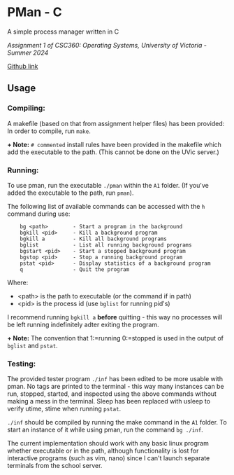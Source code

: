 # PMan - C

A simple process manager written in C

*Assignment 1 of CSC360: Operating Systems, University of Victoria - Summer 2024*

[Github link](https://github.com/n4m3name/PMan-C)

## Usage
### **Compiling:**
A makefile (based on that from assignment helper files) has been provided: In order to compile, run `make`.  

**\+ Note:** `# commented` install rules have been provided in the makefile which add the executable to the path. (This cannot be done on the UVic server.)

### **Running:**
To use pman, run the executable `./pman` within the `A1` folder. (If you've added the executable to the path, run `pman`).  

The following list of available commands can be accessed with the `h` command during use:
```
    bg <path>        - Start a program in the background
    bgkill <pid>     - Kill a background program
    bgkill a         - Kill all background programs
    bglist           - List all running background programs
    bgstart <pid>    - Start a stopped background program
    bgstop <pid>     - Stop a running background program
    pstat <pid>      - Display statistics of a background program
    q                - Quit the program
```
Where:
- \<path\> is the path to executable (or the command if in path)
- \<pid\> is the process id (use `bglist` for running pid's)

I recommend running `bgkill a` **before** quitting - this way no processes will be left running indefinitely adter exiting the program. 

**\+ Note:** The convention that 1:=running 0:=stopped is used in the output of `bglist` and `pstat`.

### **Testing:**
The provided tester program `./inf` has been edited to be more usable with pman. No tags are printed to the terminal - this way many instances can be run, stopped, started, and inspected using the above commands without making a mess in the terminal. Sleep has been replaced with usleep to verify utime, stime when running `pstat`.  

`./inf` should be compiled by running the make command in the `A1` folder. To start an instance of it while using pman, run the command `bg ./inf`.  

The current implementation should work with any basic linux program whether executable or in the path, although functionality is lost for interactive programs (such as vim, nano) since I can't launch separate terminals from the school server.